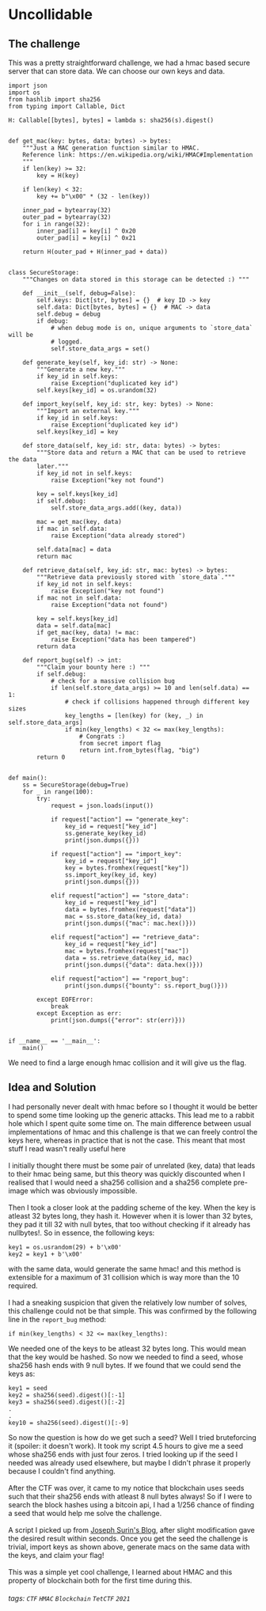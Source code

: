 # Uncollidable
## The challenge
This was a pretty straightforward challenge, we had a hmac based secure server that can store data. We can choose our own keys and data.<br>
```python=
import json
import os
from hashlib import sha256
from typing import Callable, Dict

H: Callable[[bytes], bytes] = lambda s: sha256(s).digest()


def get_mac(key: bytes, data: bytes) -> bytes:
    """Just a MAC generation function similar to HMAC.
    Reference link: https://en.wikipedia.org/wiki/HMAC#Implementation
    """
    if len(key) >= 32:
        key = H(key)

    if len(key) < 32:
        key += b"\x00" * (32 - len(key))

    inner_pad = bytearray(32)
    outer_pad = bytearray(32)
    for i in range(32):
        inner_pad[i] = key[i] ^ 0x20
        outer_pad[i] = key[i] ^ 0x21

    return H(outer_pad + H(inner_pad + data))


class SecureStorage:
    """Changes on data stored in this storage can be detected :) """

    def __init__(self, debug=False):
        self.keys: Dict[str, bytes] = {}  # key ID -> key
        self.data: Dict[bytes, bytes] = {}  # MAC -> data
        self.debug = debug
        if debug:
            # when debug mode is on, unique arguments to `store_data` will be
            # logged.
            self.store_data_args = set()

    def generate_key(self, key_id: str) -> None:
        """Generate a new key."""
        if key_id in self.keys:
            raise Exception("duplicated key id")
        self.keys[key_id] = os.urandom(32)

    def import_key(self, key_id: str, key: bytes) -> None:
        """Import an external key."""
        if key_id in self.keys:
            raise Exception("duplicated key id")
        self.keys[key_id] = key

    def store_data(self, key_id: str, data: bytes) -> bytes:
        """Store data and return a MAC that can be used to retrieve the data
        later."""
        if key_id not in self.keys:
            raise Exception("key not found")

        key = self.keys[key_id]
        if self.debug:
            self.store_data_args.add((key, data))

        mac = get_mac(key, data)
        if mac in self.data:
            raise Exception("data already stored")

        self.data[mac] = data
        return mac

    def retrieve_data(self, key_id: str, mac: bytes) -> bytes:
        """Retrieve data previously stored with `store_data`."""
        if key_id not in self.keys:
            raise Exception("key not found")
        if mac not in self.data:
            raise Exception("data not found")

        key = self.keys[key_id]
        data = self.data[mac]
        if get_mac(key, data) != mac:
            raise Exception("data has been tampered")
        return data

    def report_bug(self) -> int:
        """Claim your bounty here :) """
        if self.debug:
            # check for a massive collision bug
            if len(self.store_data_args) >= 10 and len(self.data) == 1:
                # check if collisions happened through different key sizes
                key_lengths = [len(key) for (key, _) in self.store_data_args]
                if min(key_lengths) < 32 <= max(key_lengths):
                    # Congrats :)
                    from secret import flag
                    return int.from_bytes(flag, "big")
        return 0


def main():
    ss = SecureStorage(debug=True)
    for _ in range(100):
        try:
            request = json.loads(input())

            if request["action"] == "generate_key":
                key_id = request["key_id"]
                ss.generate_key(key_id)
                print(json.dumps({}))

            if request["action"] == "import_key":
                key_id = request["key_id"]
                key = bytes.fromhex(request["key"])
                ss.import_key(key_id, key)
                print(json.dumps({}))

            elif request["action"] == "store_data":
                key_id = request["key_id"]
                data = bytes.fromhex(request["data"])
                mac = ss.store_data(key_id, data)
                print(json.dumps({"mac": mac.hex()}))

            elif request["action"] == "retrieve_data":
                key_id = request["key_id"]
                mac = bytes.fromhex(request["mac"])
                data = ss.retrieve_data(key_id, mac)
                print(json.dumps({"data": data.hex()}))

            elif request["action"] == "report_bug":
                print(json.dumps({"bounty": ss.report_bug()}))

        except EOFError:
            break
        except Exception as err:
            print(json.dumps({"error": str(err)}))


if __name__ == '__main__':
    main()
```

We need to find a large enough hmac collision and it will give us the flag.<br>

## Idea and Solution
I had personally never dealt with hmac before so I thought it would be better to spend some time looking up the generic attacks. This lead me to a rabbit hole which I spent quite some time on. The main difference between usual implementations of hmac and this challenge is that we can freely control the keys here, whereas in practice that is not the case. This meant that most stuff I read wasn't really useful here<br>
<br>
I initially thought there must be some pair of unrelated (key, data) that leads to their hmac being same, but this theory was quickly discounted when I realised that I would need a sha256 collision and a sha256 complete pre-image which was obviously impossible.<br>
<br>
Then I took a closer look at the padding scheme of the key. When the key is atleast 32 bytes long, they hash it. However when it is lower than 32 bytes, they pad it till 32 with null bytes, that too without checking if it already has nullbytes!. So in essence, the following keys:<br>
```python=
key1 = os.usrandom(29) + b'\x00'
key2 = key1 + b'\x00'
```
with the same data, would generate the same hmac! and this method is extensible for a maximum of 31 collision which is way more than the 10 required.<br>
<br>
I had a sneaking suspicion that given the relatively low number of solves, this challenge could not be that simple. This was confirmed by the following line in the `report_bug` method:<br>
```python=
if min(key_lengths) < 32 <= max(key_lengths):
```
We needed one of the keys to be atleast 32 bytes long. This would mean that the key would be hashed. So now we needed to find a seed, whose sha256 hash ends with 9 null bytes. If we found that we could send the keys as:<br>
```
key1 = seed
key2 = sha256(seed).digest()[:-1]
key3 = sha256(seed).digest()[:-2]
.
.
key10 = sha256(seed).digest()[:-9]
```
So now the question is how do we get such a seed?
Well I tried bruteforcing it (spoiler: it doesn't work). It took my script 4.5 hours to give me a seed whose sha256 ends with just four zeros. I tried looking up if the seed I needed was already used elsewhere, but maybe I didn't phrase it properly because I couldn't find anything.<br>
<br>
After the CTF was over, it came to my notice that blockchain uses seeds such that their sha256 ends with atleast 8 null bytes always! So if I were to search the block hashes using a bitcoin api, I had a 1/256 chance of finding a seed that would help me solve the challenge.<br>
<br>
A script I picked up from [Joseph Surin's Blog](https://www.josephsurin.me/posts/2020-11-23-dragon-ctf-2020-bit-flip-writeups#bit-flip-2), after slight modification gave the desired result within seconds. Once you get the seed the challenge is trivial, import keys as shown above, generate macs on the same data with the keys, and claim your flag!<br>
<br>
This was a simple yet cool challenge, I learned about HMAC and this property of blockchain both for the first time during this.

###### tags: `CTF` `HMAC` `Blockchain` `TetCTF` `2021`
